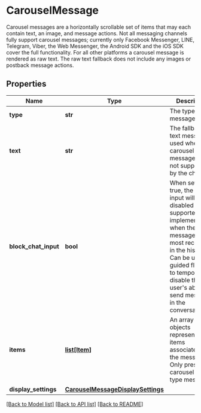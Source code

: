# CarouselMessage

Carousel messages are a horizontally scrollable set of items that may each contain text, an image, and message actions. Not all messaging channels fully support carousel messages; currently only Facebook Messenger, LINE, Telegram, Viber, the Web Messenger, the Android SDK and the iOS SDK cover the full functionality. For all other platforms a carousel message is rendered as raw text. The raw text fallback does not include any images or postback message actions.
## Properties
Name | Type | Description | Notes
------------ | ------------- | ------------- | -------------
**type** | **str** | The type of message. | [default to 'carousel']
**text** | **str** | The fallback text message used when carousel messages are not supported by the channel. | [optional] [readonly] 
**block_chat_input** | **bool** | When set to true, the chat input will be disabled on supported client implementations when the message is the most recent one in the history. Can be used for guided flows or to temporarily disable the user&#39;s ability to send messages in the conversation. | [optional] 
**items** | [**list[Item]**](Item.md) | An array of objects representing the items associated with the message. Only present in carousel and list type messages. | 
**display_settings** | [**CarouselMessageDisplaySettings**](CarouselMessageDisplaySettings.md) |  | [optional] 

[[Back to Model list]](../README.md#documentation-for-models) [[Back to API list]](../README.md#documentation-for-api-endpoints) [[Back to README]](../README.md)


